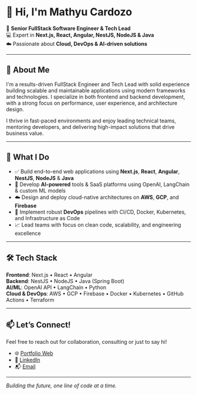 # 👋 Hi, I'm Mathyu Cardozo

🚀 **Senior FullStack Software Engineer & Tech Lead**  
💻 Expert in **Next.js, React, Angular, NestJS, NodeJS & Java**  
☁️ Passionate about **Cloud, DevOps & AI-driven solutions**

---

## 💼 About Me

I'm a results-driven FullStack Engineer and Tech Lead with solid experience building scalable and maintainable applications using modern frameworks and technologies. I specialize in both frontend and backend development, with a strong focus on performance, user experience, and architecture design.

I thrive in fast-paced environments and enjoy leading technical teams, mentoring developers, and delivering high-impact solutions that drive business value.

---

## 🧠 What I Do

- ✅ Build end-to-end web applications using **Next.js**, **React**, **Angular**, **NestJS**, **NodeJS** & **Java**
- 🧠 Develop **AI-powered** tools & SaaS platforms using OpenAI, LangChain & custom ML models
- ☁️ Design and deploy cloud-native architectures on **AWS**, **GCP**, and **Firebase**
- 🔧 Implement robust **DevOps** pipelines with CI/CD, Docker, Kubernetes, and Infrastructure as Code
- 📈 Lead teams with focus on clean code, scalability, and engineering excellence

---

## 🛠️ Tech Stack

**Frontend**: Next.js • React • Angular  
**Backend**: NestJS • NodeJS • Java (Spring Boot)  
**AI/ML**: OpenAI API • LangChain • Python  
**Cloud & DevOps**: AWS • GCP • Firebase • Docker • Kubernetes • GitHub Actions • Terraform

---

## 📫 Let’s Connect!

Feel free to reach out for collaboration, consulting or just to say hi!

- 🌐 [Portfolio Web](https://mathyu-portfolio.vercel.app)
- 💼 [LinkedIn](https://www.linkedin.com/in/mathyu-cardozo)
- 📬 [Email](mailto:xmathyu@gmail.com)

---

*Building the future, one line of code at a time.*
